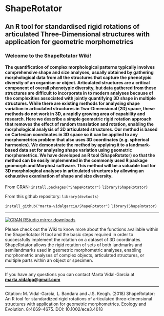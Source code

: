 # ShapeRotator 
## An R tool for standardised rigid rotations of articulated Three-Dimensional structures with application for geometric morphometrics
### Welcome to the ShapeRotator Wiki!
#### The quantification of complex morphological patterns typically involves comprehensive shape and size analyses, usually obtained by gathering morphological data from all the structures that capture the phenotypic diversity of an organism or object. Articulated structures are a critical component of overall phenotypic diversity, but data gathered from these structures are difficult to incorporate in to modern analyses because of the complexities associated with jointly quantifying 3D shape in multiple structures. While there are existing methods for analysing shape variation in articulated structures in Two-Dimensional (2D) space, these methods do not work in 3D, a rapidly growing area of capability and research. Here we describe a simple geometric rigid rotation approach that removes the effect of random translation and rotation, enabling the morphological analysis of 3D articulated structures. Our method is based on Cartesian coordinates in 3D space so it can be applied to any morphometrics problem that also uses 3D coordinates (e.g. spherical harmonics). We demonstrate the method by applying it to a landmark-based data set for analysing shape variation using geometric morphometrics. We have developed an R tool (ShapeRotator) so that the method can be easily implemented in the commonly used R package geomorph and MorphoJ software. This method will be a valuable tool for 3D morphological analyses in articulated structures by allowing an exhaustive examination of shape and size diversity.

From CRAN:
`install.packages("ShapeRotator")`
`library(ShapeRotator)`

From this github repository:
`library(devtools)`

`install_github("marta-vidalgarcia/ShapeRotator")`
`library(ShapeRotator)`

***
[![CRAN RStudio mirror downloads](https://cranlogs.r-pkg.org/badges/grand-total/ShapeRotator?color=blue)](https://r-pkg.org/pkg/ShapeRotator)


Please check out the Wiki to know more about the functions available within the ShapeRotator R tool and the basic steps required in order to successfully implement the rotation on a dataset of 3D coordinates. ShapeRotator allows the rigid rotation of sets of both landmarks and semilandmarks used in geometric morphometric analyses, enabling morphometric analyses of complex objects, articulated structures, or multiple parts within an object or specimen.



***

If you have any questions you can contact Marta Vidal-García at **marta.vidalga@gmail.com**



***

Citation:
M. Vidal-García, L. Bandara and J.S. Keogh. (2018) ShapeRotator: An R tool for standardized rigid rotations of articulated three-dimensional structures with application for geometric morphometrics. Ecology and Evolution. 8:4669–4675.
DOI: 10.1002/ece3.4018

